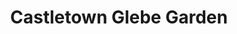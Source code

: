 ---
title: "Castletown Glebe Garden"
address: "Castletown Garden, Castlelough, Portroe, North Tipperary"
tel: "+353 (0)67 03 318"
county: "Tipperary"
category: "Gardens"
type: "Content"
lat: "52.88249969482422"
lng: "-8.3502779006958"
---